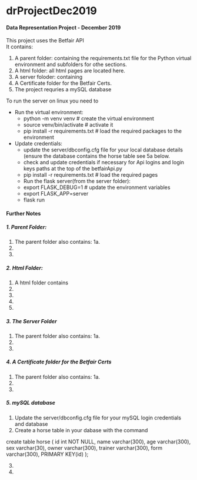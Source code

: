 # drProjectDec2019

#### Data Representation Project - December 2019


This project uses the Betfair API
<br>It contains:
  1. A parent folder: containing the requirements.txt file for the Python virtual environment and subfolders for othe sections.
  2. A html folder: all html pages are located here.
  3. A server foloder: containing
  4. A Certificate folder for the Betfair Certs.
  5. The project requries a mySQL database

To run the server on linux you need to 
* Run the virtual environment:
  * python -m venv venv # create the virtual environment
  * source venv/bin/activate # activate it
  * pip install -r requirements.txt # load the required packages to the environment
* Update credentials:
  * update the server/dbconfig.cfg file for your local database details (ensure the database contains the horse table see 5a below.
  * check and update credentials if necessary for Api logins and login keys paths at the top of the betfairApi.py
  * pip install -r requirements.txt # load the required pages
  * Run the flask server(from the server folder):
  * export FLASK_DEBUG=1 # update the environment variables
  * export FLASK_APP=server 
  * flask run

#### Further Notes

##### 1. Parent Folder:
  1.  The parent folder also contains: 
  1a.    
  3. 
  4. 


##### 2. Html Folder:
  1. A html folder contains 
  2.  
  3. 
  4. 
  5. 

##### 3. The Server Folder
  1.  The parent folder also contains: 
  1a.    
  3. 
  4. 
  
 ##### 4. A Certificate folder for the Betfair Certs
  1.  The parent folder also contains: 
  1a.    
  3. 
  4. 
  
  
  ##### 5.  mySQL database
  1.  Update the server/dbconfig.cfg file for your mySQL login credentials and database
  2.  Create a horse table in your dabase with the command
      
  create table horse ( id int NOT NULL, name varchar(300), age varchar(300), sex varchar(30), owner varchar(300), trainer varchar(300), form varchar(300), PRIMARY KEY(id) );
  
  3. 
  4. 
